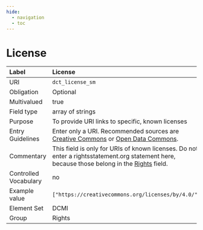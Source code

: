 ```yaml
---
hide:
  - navigation
  - toc
---
```


# License

| Label                 | License |
|:----------------------|:--------|
| URI                   | `dct_license_sm` |
| Obligation            | Optional |
| Multivalued           | true |
| Field type            | array of strings |
| Purpose               | To provide URI links to specific, known licenses |
| Entry Guidelines      | Enter only a URI. Recommended sources are [Creative Commons](https://creativecommons.org) or [Open Data Commons](https://opendatacommons.org/). |
| Commentary            | This field is only for URIs of known licenses. Do not enter a rightsstatement.org statement here, because those belong in the [Rights](rights) field. |
| Controlled Vocabulary | no |
| Example value         | `["https://creativecommons.org/licenses/by/4.0/"]` |
| Element Set           | DCMI |
| Group                 | Rights |
